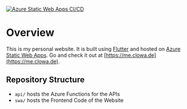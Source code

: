 [![Azure Static Web Apps CI/CD](https://github.com/clowa/me.clowa.de/actions/workflows/deployment.yaml/badge.svg)](https://github.com/clowa/me.clowa.de/actions/workflows/deployment.yaml)

# Overview

This is my personal website. It is built using [Flutter](https://flutter.dev/) and hosted on [Azure Static Web Apps](https://azure.microsoft.com/de-de/products/app-service/static). Go and check it out at [https://me.clowa.de](https://me.clowa.de).

## Repository Structure

- `api/` hosts the Azure Functions for the APIs
- `swa/` hosts the Frontend Code of the Website
